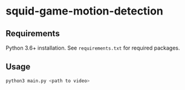 # squid-game-motion-detection

## Requirements

Python 3.6+ installation. See `requirements.txt` for required packages.

## Usage

```bash
python3 main.py <path to video>
```
